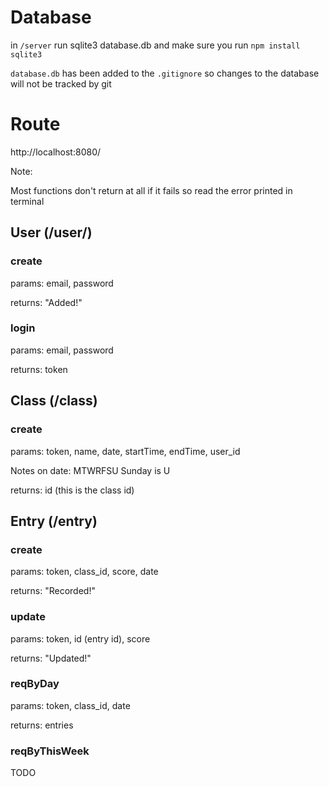 # Database

in `/server` run sqlite3 database.db and make sure you run `npm install sqlite3`

`database.db` has been added to the `.gitignore` so changes to the database will not be tracked by git

# Route

http://localhost:8080/

Note:

Most functions don't return at all if it fails so read the error printed in terminal

## User (/user/)

### create

params: email, password

returns: "Added!"

### login

params: email, password

returns: token

## Class (/class)

### create

params: token, name, date, startTime, endTime, user_id

Notes on date:
MTWRFSU
Sunday is U

returns: id (this is the class id)

## Entry (/entry)

### create

params: token, class_id, score, date

returns: "Recorded!"

### update

params: token, id (entry id), score

returns: "Updated!"

### reqByDay

params: token, class_id, date

returns: entries

### reqByThisWeek

TODO
